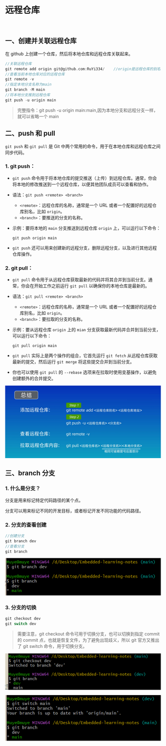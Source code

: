 # 远程仓库

&emsp;

## 一、创建并关联远程仓库

在 github 上创建一个仓库，然后将本地仓库和远程仓库关联起来。

```c
//关联远程仓库
git remote add origin git@github.com:RuYi334/    //origin是远程仓库的别名，可以随意取
//查看当前本地仓库对应的远程仓库
git remote -v
//指定本地分支名称为main
git branch -M main
//将本地分支推到远程仓库
git push -u origin main
```

> 完整指令：git push -u origin main:main,因为本地分支和远程分支一样，就可以省略一个 main

## 二、push 和 pull

`git push` 和 `git pull` 是 Git 中两个常用的命令，用于在本地仓库和远程仓库之间同步代码。

### 1. **git push**：

- `git push` 命令用于将本地仓库的提交推送（上传）到远程仓库。通常，你会将本地的修改推送到一个远程仓库，以便其他团队成员可以查看和协作。

- 语法：`git push <remote> <branch>`

  - `<remote>`：远程仓库的名称，通常是一个 URL 或者一个配置好的远程仓库别名，比如 `origin`。
  - `<branch>`：要推送的分支的名称。

- 示例：要将本地的 `main` 分支推送到远程仓库 `origin` 上，可以运行以下命令：

  ```
  git push origin main
  ```

- `git push` 还可以用来创建新的远程分支，删除远程分支，以及进行其他远程仓库操作。

### 2. **git pull**：

- `git pull` 命令用于从远程仓库获取最新的代码并将其合并到当前分支。通常，你会在开始工作之前运行 `git pull` 以确保你的本地仓库是最新的。

- 语法：`git pull <remote> <branch>`

  - `<remote>`：远程仓库的名称，通常是一个 URL 或者一个配置好的远程仓库别名，比如 `origin`。
  - `<branch>`：要拉取的分支的名称。

- 示例：要从远程仓库 `origin` 上的 `mian` 分支获取最新代码并合并到当前分支，可以运行以下命令：

  ```
  git pull origin main
  ```

- `git pull` 实际上是两个操作的组合，它首先运行 `git fetch` 从远程仓库获取最新的提交，然后运行 `git merge` 将这些提交合并到当前分支。

- 你也可以使用 `git pull` 的 `--rebase` 选项来在拉取时使用变基操作，以避免创建额外的合并提交。

![![Alt text](48f7ea0f97dee83dde7f684869f8cb8.jpg)](../Images/%E6%B7%BB%E5%8A%A0%E8%BF%9C%E7%A8%8B%E4%BB%93%E5%BA%93.jpg)

## 三、branch 分支

### 1. 什么是分支？

分支是用来标记特定代码路径的某个点。

分支可以用来标记不同的开发目标，或者标记开发不同功能的代码路径。

### 2. 分支的查看创建

```c
//创建分支
git branch dev
//查看分支
git branch
```

![![Alt text](image-1.png)](../Images/image-17.png)

### 3. 分支的切换

```c
git checkout dev
git switch dev
```

> 需要注意，git checkout 命令可用于切换分支，也可以切换到指定 commit 的 commit 点，也就是恢复文件，为了避免出现歧义，所以 git 官方又推出了 git switch 命令，用于切换分支。

![![Alt text](image-1.png)](../Images/image-18.png)

![![Alt text](image-1.png)](../Images/image-19.png)
